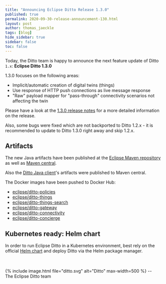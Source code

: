 ```yaml
---
title: "Announcing Eclipse Ditto Release 1.3.0"
published: true
permalink: 2020-09-30-release-announcement-130.html
layout: post
author: thomas_jaeckle
tags: [blog]
hide_sidebar: true
sidebar: false
toc: false
---
```


Today, the Ditto team is happy to announce the next feature update of Ditto `1.x`: **Eclipse Ditto 1.3.0**

1.3.0 focuses on the following areas:

* Implicit/automatic creation of digital twins (things)
* Use response of HTTP push connections as live message response
* "Raw" payload mapper for "pass-through" connectivity scenarios not affecting the twin

Please have a look at the [1.3.0 release notes](release_notes_130.html) for a more detailed information on the release.

Also, some bugs were fixed which are not backported to Ditto 1.2.x - it is recommended to update to Ditto 1.3.0 right
away and skip 1.2.x.


## Artifacts

The new Java artifacts have been published at the [Eclipse Maven repository](https://repo.eclipse.org/content/repositories/ditto/)
as well as [Maven central](https://repo1.maven.org/maven2/org/eclipse/ditto/).

Also the [Ditto Java client](client-sdk-java.html)'s artifacts were published to Maven central.

The Docker images have been pushed to Docker Hub:
* [eclipse/ditto-policies](https://hub.docker.com/r/eclipse/ditto-policies/)
* [eclipse/ditto-things](https://hub.docker.com/r/eclipse/ditto-things/)
* [eclipse/ditto-things-search](https://hub.docker.com/r/eclipse/ditto-things-search/)
* [eclipse/ditto-gateway](https://hub.docker.com/r/eclipse/ditto-gateway/)
* [eclipse/ditto-connectivity](https://hub.docker.com/r/eclipse/ditto-connectivity/)
* [eclipse/ditto-concierge](https://hub.docker.com/r/eclipse/ditto-concierge/)


## Kubernetes ready: Helm chart

In order to run Eclipse Ditto in a Kubernetes environment, best rely on the official 
[Helm chart](https://hub.helm.sh/charts/eclipse-iot/ditto) and deploy Ditto via the Helm package manager.


<br/>
<br/>
{% include image.html file="ditto.svg" alt="Ditto" max-width=500 %}
--<br/>
The Eclipse Ditto team
